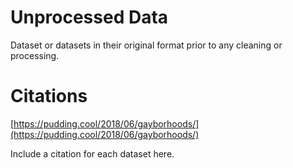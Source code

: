 # Unprocessed Data

Dataset or datasets in their original format prior to any cleaning or processing. 

# Citations

[https://pudding.cool/2018/06/gayborhoods/](https://pudding.cool/2018/06/gayborhoods/)

Include a citation for each dataset here. 
